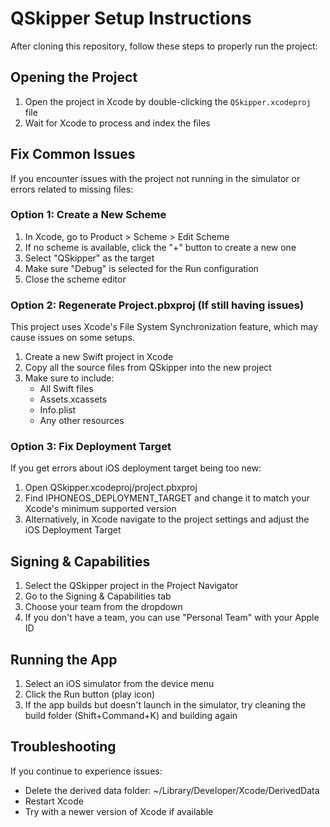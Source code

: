 # QSkipper Setup Instructions

After cloning this repository, follow these steps to properly run the project:

## Opening the Project

1. Open the project in Xcode by double-clicking the `QSkipper.xcodeproj` file
2. Wait for Xcode to process and index the files

## Fix Common Issues

If you encounter issues with the project not running in the simulator or errors related to missing files:

### Option 1: Create a New Scheme

1. In Xcode, go to Product > Scheme > Edit Scheme
2. If no scheme is available, click the "+" button to create a new one
3. Select "QSkipper" as the target
4. Make sure "Debug" is selected for the Run configuration
5. Close the scheme editor

### Option 2: Regenerate Project.pbxproj (If still having issues)

This project uses Xcode's File System Synchronization feature, which may cause issues on some setups.

1. Create a new Swift project in Xcode
2. Copy all the source files from QSkipper into the new project
3. Make sure to include:
   - All Swift files
   - Assets.xcassets
   - Info.plist
   - Any other resources

### Option 3: Fix Deployment Target

If you get errors about iOS deployment target being too new:

1. Open QSkipper.xcodeproj/project.pbxproj
2. Find IPHONEOS_DEPLOYMENT_TARGET and change it to match your Xcode's minimum supported version
3. Alternatively, in Xcode navigate to the project settings and adjust the iOS Deployment Target

## Signing & Capabilities

1. Select the QSkipper project in the Project Navigator
2. Go to the Signing & Capabilities tab
3. Choose your team from the dropdown
4. If you don't have a team, you can use "Personal Team" with your Apple ID

## Running the App

1. Select an iOS simulator from the device menu
2. Click the Run button (play icon)
3. If the app builds but doesn't launch in the simulator, try cleaning the build folder (Shift+Command+K) and building again

## Troubleshooting

If you continue to experience issues:
- Delete the derived data folder: ~/Library/Developer/Xcode/DerivedData
- Restart Xcode
- Try with a newer version of Xcode if available 